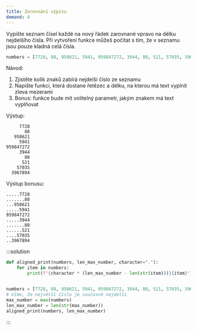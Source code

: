 ```yaml
---
title: Zarovnání výpisu
demand: 4
---
```


Vypište seznam čísel každé na nový řádek zarovnané vpravo na délku nejdelšího čísla. Při vytvoření funkce můžeš počítat s tím, že v seznamu jsou pouze kladná celá čísla.

```py
numbers = [7728, 88, 958621, 5941, 959847272, 3944, 80, 521, 57035, 3967894]
```

Návod:

1. Zjistěte kolik znaků zabírá nejdelší číslo ze seznamu
1. Napište funkci, která dostane řetězec a délku, na kterou má text vyplnit zleva mezerami
1. Bonus: funkce bude mít volitelný parametr, jakým znakem má text vyplňovat

Výstup:

```shell
     7728
       88
   958621
     5941
959847272
     3944
       80
      521
    57035
  3967894
```

Výstup bonusu:

```
.....7728
.......88
...958621
.....5941
959847272
.....3944
.......80
......521
....57035
..3967894
```

:::solution
```py
def aligned_print(numbers, len_max_number, character="."):
    for item in numbers:
        print(f"{character * (len_max_number - len(str(item)))}{item}")


numbers = [7728, 88, 958621, 5941, 959847272, 3944, 80, 521, 57035, 3967894]
# Víme, že největší číslo je současně nejdelší
max_number = max(numbers)
len_max_number = len(str(max_number))
aligned_print(numbers, len_max_number)
```
:::

